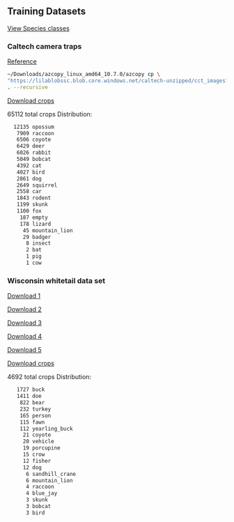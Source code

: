 
## Training Datasets

[View Species classes](../tkteach/categories.txt)

### Caltech camera traps

[Reference](http://lila.science/datasets/caltech-camera-traps)

```bash
~/Downloads/azcopy_linux_amd64_10.7.0/azcopy cp \
"https://lilablobssc.blob.core.windows.net/caltech-unzipped/cct_images?st=2020-01-01T00%3A00%3A00Z&se=2034-01-01T00%3A00%3A00Z&sp=rl&sv=2019-07-07&sr=c&sig=uNGA5/QrgqpnU4VeT5tBqhx0GN4Tu8jJ7neUyJqIQss%3D" \
. --recursive
```

[Download crops](https://drive.google.com/file/d/1w637_EcV637L8TxfWdcm6WmEvmBh480G/view?usp=sharing)

65112 total crops
Distribution:

```bash
  12135 opossum
   7909 raccoon
   6506 coyote
   6429 deer
   6026 rabbit
   5049 bobcat
   4392 cat
   4027 bird
   2861 dog
   2649 squirrel
   2558 car
   1843 rodent
   1199 skunk
   1100 fox
    187 empty
    178 lizard
     45 mountain_lion
     29 badger
      8 insect
      2 bat
      1 pig
      1 cow
```

### Wisconsin whitetail data set

[Download 1](https://drive.google.com/drive/folders/1jjkIPjz0Mv3ETYhafE4maNvtBfAxgRsW?usp=sharing)

[Download 2](https://drive.google.com/drive/folders/1E1bVtDpXvgYpXbO5jpYDV37TYc9sUp2C?usp=sharing)

[Download 3](https://drive.google.com/drive/folders/1ihIpAar8G2kFvC2jOwJFA9GAUSGwT1Tb?usp=sharing)

[Download 4](https://drive.google.com/drive/folders/0B4BRcQQjVlWyVnctaE84Y3dHcDQ?usp=sharing)

[Download 5](https://drive.google.com/drive/folders/0B4BRcQQjVlWyVXNMeHJ4LTdJV2c?usp=sharing)

[Download crops](https://drive.google.com/file/d/1gp5rq7qPyX1QHu1wYzAzq954U-8oWFwK/view?usp=sharing)

4692 total crops
Distribution:

```bash
   1727 buck
   1411 doe
    822 bear
    232 turkey
    165 person
    115 fawn
    112 yearling_buck
     21 coyote
     20 vehicle
     19 porcupine
     15 crow
     12 fisher
     12 dog
      6 sandhill_crane
      6 mountain_lion
      4 raccoon
      4 blue_jay
      3 skunk
      3 bobcat
      3 bird
```
